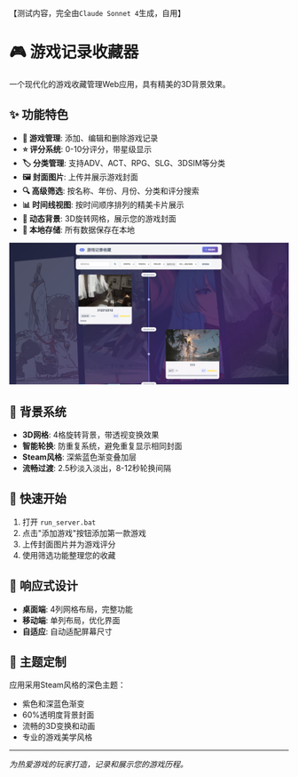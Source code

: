 
【测试内容，完全由`Claude Sonnet 4`生成，自用】

# 🎮 游戏记录收藏器
一个现代化的游戏收藏管理Web应用，具有精美的3D背景效果。

## ✨ 功能特色

- **📝 游戏管理**: 添加、编辑和删除游戏记录
- **⭐ 评分系统**: 0-10分评分，带星级显示
- **🏷️ 分类管理**: 支持ADV、ACT、RPG、SLG、3DSIM等分类
- **🖼️ 封面图片**: 上传并展示游戏封面
- **🔍 高级筛选**: 按名称、年份、月份、分类和评分搜索
- **📊 时间线视图**: 按时间顺序排列的精美卡片展示
- **🎨 动态背景**: 3D旋转网格，展示您的游戏封面
- **💾 本地存储**: 所有数据保存在本地

![img](test/demo.png)

## 🎯 背景系统

- **3D网格**: 4格旋转背景，带透视变换效果
- **智能轮换**: 防重复系统，避免重复显示相同封面
- **Steam风格**: 深紫蓝色渐变叠加层
- **流畅过渡**: 2.5秒淡入淡出，8-12秒轮换间隔

## 🚀 快速开始

1. 打开 `run_server.bat`
2. 点击"添加游戏"按钮添加第一款游戏
3. 上传封面图片并为游戏评分
4. 使用筛选功能整理您的收藏

## 📱 响应式设计

- **桌面端**: 4列网格布局，完整功能
- **移动端**: 单列布局，优化界面
- **自适应**: 自动适配屏幕尺寸

## 🎨 主题定制

应用采用Steam风格的深色主题：

- 紫色和深蓝色渐变
- 60%透明度背景封面
- 流畅的3D变换和动画
- 专业的游戏美学风格

---

*为热爱游戏的玩家打造，记录和展示您的游戏历程。*
